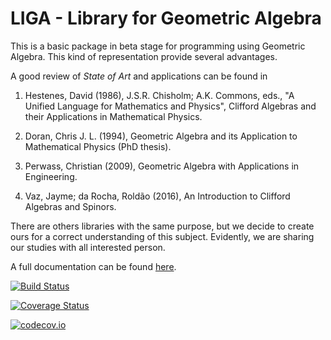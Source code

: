 # LIGA - Library for Geometric Algebra

This is a basic package in beta stage for programming using
Geometric Algebra. This kind of representation provide several advantages.

A good review of *State of Art* and applications can be found in

1. Hestenes, David (1986), J.S.R. Chisholm; A.K. Commons, eds., "A Unified Language for Mathematics and Physics", Clifford Algebras and their Applications in Mathematical Physics.

2. Doran, Chris J. L. (1994), Geometric Algebra and its Application to Mathematical Physics (PhD thesis).

3. Perwass, Christian (2009), Geometric Algebra with Applications in Engineering.

4. Vaz, Jayme; da Rocha, Roldão (2016), An Introduction to Clifford Algebras and Spinors.

There are others libraries with the same purpose, but we decide to create ours for a correct understanding of this subject.
Evidently, we are sharing our studies with all interested person.

A full documentation can be found [here](https://evcastelani.github.io/Liga.jl/).


[![Build Status](https://travis-ci.org/evcastelani/Liga.jl.svg?branch=master)](https://travis-ci.org/evcastelani/Liga.jl)

[![Coverage Status](https://coveralls.io/repos/evcastelani/Liga.jl/badge.svg?branch=master&service=github)](https://coveralls.io/github/evcastelani/Liga.jl?branch=master)

[![codecov.io](http://codecov.io/github/evcastelani/Liga.jl/coverage.svg?branch=master)](http://codecov.io/github/evcastelani/Liga.jl?branch=master)
